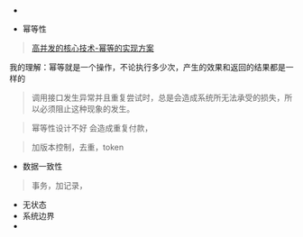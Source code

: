 - 


- 幂等性
> [ 高并发的核心技术-幂等的实现方案 ](https://mp.weixin.qq.com/s/hqQoOOC0zeTJ9GN1WOjbCg)

我的理解：幂等就是一个操作，不论执行多少次，产生的效果和返回的结果都是一样的 

> 调用接口发生异常并且重复尝试时，总是会造成系统所无法承受的损失，所以必须阻止这种现象的发生。

>   幂等性设计不好 会造成重复付款，

> 加版本控制，去重，token

- 数据一致性
>  事务，加记录，
- 无状态
- 系统边界
- 